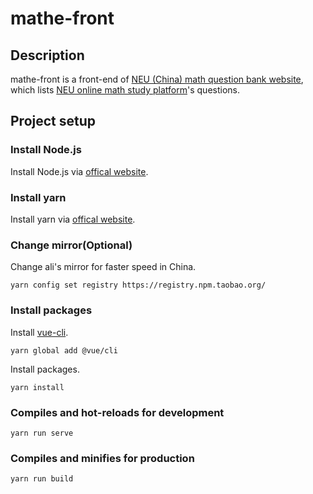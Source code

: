 # mathe-front

## Description

mathe-front is a front-end of [NEU (China) math question bank website](https://neumathe.xyz), which lists [NEU online math study platform](http://mathe.neu.edu.cn/)'s questions.

## Project setup

### Install Node.js

Install Node.js via [offical website](https://nodejs.org/en/).

### Install yarn

Install yarn via [offical website](https://yarnpkg.com/en/).

### Change mirror(Optional)

Change ali's mirror for faster speed in China.

```
yarn config set registry https://registry.npm.taobao.org/
```

### Install packages

Install [vue-cli](https://cli.vuejs.org/).

```
yarn global add @vue/cli
```

Install packages.

```
yarn install
```

### Compiles and hot-reloads for development
```
yarn run serve
```

### Compiles and minifies for production
```
yarn run build
```
